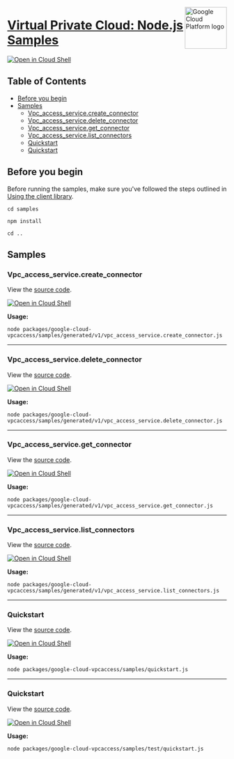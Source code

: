 [//]: # "This README.md file is auto-generated, all changes to this file will be lost."
[//]: # "To regenerate it, use `python -m synthtool`."
<img src="https://avatars2.githubusercontent.com/u/2810941?v=3&s=96" alt="Google Cloud Platform logo" title="Google Cloud Platform" align="right" height="96" width="96"/>

# [Virtual Private Cloud: Node.js Samples](https://github.com/googleapis/google-cloud-node)

[![Open in Cloud Shell][shell_img]][shell_link]



## Table of Contents

* [Before you begin](#before-you-begin)
* [Samples](#samples)
  * [Vpc_access_service.create_connector](#vpc_access_service.create_connector)
  * [Vpc_access_service.delete_connector](#vpc_access_service.delete_connector)
  * [Vpc_access_service.get_connector](#vpc_access_service.get_connector)
  * [Vpc_access_service.list_connectors](#vpc_access_service.list_connectors)
  * [Quickstart](#quickstart)
  * [Quickstart](#quickstart)

## Before you begin

Before running the samples, make sure you've followed the steps outlined in
[Using the client library](https://github.com/googleapis/google-cloud-node#using-the-client-library).

`cd samples`

`npm install`

`cd ..`

## Samples



### Vpc_access_service.create_connector

View the [source code](https://github.com/googleapis/google-cloud-node/blob/main/packages/google-cloud-vpcaccess/samples/generated/v1/vpc_access_service.create_connector.js).

[![Open in Cloud Shell][shell_img]](https://console.cloud.google.com/cloudshell/open?git_repo=https://github.com/googleapis/google-cloud-node&page=editor&open_in_editor=packages/google-cloud-vpcaccess/samples/generated/v1/vpc_access_service.create_connector.js,samples/README.md)

__Usage:__


`node packages/google-cloud-vpcaccess/samples/generated/v1/vpc_access_service.create_connector.js`


-----




### Vpc_access_service.delete_connector

View the [source code](https://github.com/googleapis/google-cloud-node/blob/main/packages/google-cloud-vpcaccess/samples/generated/v1/vpc_access_service.delete_connector.js).

[![Open in Cloud Shell][shell_img]](https://console.cloud.google.com/cloudshell/open?git_repo=https://github.com/googleapis/google-cloud-node&page=editor&open_in_editor=packages/google-cloud-vpcaccess/samples/generated/v1/vpc_access_service.delete_connector.js,samples/README.md)

__Usage:__


`node packages/google-cloud-vpcaccess/samples/generated/v1/vpc_access_service.delete_connector.js`


-----




### Vpc_access_service.get_connector

View the [source code](https://github.com/googleapis/google-cloud-node/blob/main/packages/google-cloud-vpcaccess/samples/generated/v1/vpc_access_service.get_connector.js).

[![Open in Cloud Shell][shell_img]](https://console.cloud.google.com/cloudshell/open?git_repo=https://github.com/googleapis/google-cloud-node&page=editor&open_in_editor=packages/google-cloud-vpcaccess/samples/generated/v1/vpc_access_service.get_connector.js,samples/README.md)

__Usage:__


`node packages/google-cloud-vpcaccess/samples/generated/v1/vpc_access_service.get_connector.js`


-----




### Vpc_access_service.list_connectors

View the [source code](https://github.com/googleapis/google-cloud-node/blob/main/packages/google-cloud-vpcaccess/samples/generated/v1/vpc_access_service.list_connectors.js).

[![Open in Cloud Shell][shell_img]](https://console.cloud.google.com/cloudshell/open?git_repo=https://github.com/googleapis/google-cloud-node&page=editor&open_in_editor=packages/google-cloud-vpcaccess/samples/generated/v1/vpc_access_service.list_connectors.js,samples/README.md)

__Usage:__


`node packages/google-cloud-vpcaccess/samples/generated/v1/vpc_access_service.list_connectors.js`


-----




### Quickstart

View the [source code](https://github.com/googleapis/google-cloud-node/blob/main/packages/google-cloud-vpcaccess/samples/quickstart.js).

[![Open in Cloud Shell][shell_img]](https://console.cloud.google.com/cloudshell/open?git_repo=https://github.com/googleapis/google-cloud-node&page=editor&open_in_editor=packages/google-cloud-vpcaccess/samples/quickstart.js,samples/README.md)

__Usage:__


`node packages/google-cloud-vpcaccess/samples/quickstart.js`


-----




### Quickstart

View the [source code](https://github.com/googleapis/google-cloud-node/blob/main/packages/google-cloud-vpcaccess/samples/test/quickstart.js).

[![Open in Cloud Shell][shell_img]](https://console.cloud.google.com/cloudshell/open?git_repo=https://github.com/googleapis/google-cloud-node&page=editor&open_in_editor=packages/google-cloud-vpcaccess/samples/test/quickstart.js,samples/README.md)

__Usage:__


`node packages/google-cloud-vpcaccess/samples/test/quickstart.js`






[shell_img]: https://gstatic.com/cloudssh/images/open-btn.png
[shell_link]: https://console.cloud.google.com/cloudshell/open?git_repo=https://github.com/googleapis/google-cloud-node&page=editor&open_in_editor=samples/README.md
[product-docs]: https://cloud.google.com/vpc/
